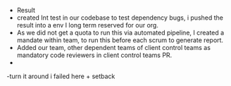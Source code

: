 

- Result
- created Int test in our codebase to test dependency bugs, i pushed the result into a env I long term reserved for our org. 
- As we did not get a quota to run this via automated pipeline, I created a mandate within team, to run this before each scrum to generate report.
- Added our team, other dependent teams of client control teams as mandatory code reviewers in client control teams PR.
- 


-turn it around i failed here + setback